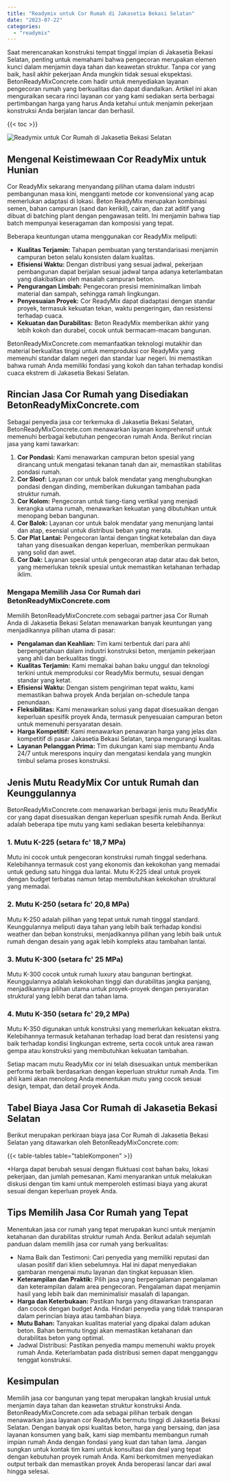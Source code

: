 ```yaml
---
title: "Readymix untuk Cor Rumah di Jakasetia Bekasi Selatan"
date: "2023-07-22"
categories: 
  - "readymix"
---
```


Saat merencanakan konstruksi tempat tinggal impian di Jakasetia Bekasi Selatan, penting untuk memahami bahwa pengecoran merupakan elemen kunci dalam menjamin daya tahan dan keawetan struktur. Tanpa cor yang baik, hasil akhir pekerjaan Anda mungkin tidak sesuai ekspektasi. BetonReadyMixConcrete.com hadir untuk menyediakan layanan pengecoran rumah yang berkualitas dan dapat diandalkan. Artikel ini akan menguraikan secara rinci layanan cor yang kami sediakan serta berbagai pertimbangan harga yang harus Anda ketahui untuk menjamin pekerjaan konstruksi Anda berjalan lancar dan berhasil.

{{< toc >}}

![Readymix untuk Cor Rumah di Jakasetia Bekasi Selatan](https://betoncor8.github.io/cor/harga-beton-readymix-concrete%20(20).png)

## Mengenal Keistimewaan Cor ReadyMix untuk Hunian

Cor ReadyMix sekarang menyandang pilihan utama dalam industri pembangunan masa kini, mengganti metode cor konvensional yang acap memerlukan adaptasi di lokasi. Beton ReadyMix merupakan kombinasi semen, bahan campuran (sand dan kerikil), cairan, dan zat aditif yang dibuat di batching plant dengan pengawasan teliti. Ini menjamin bahwa tiap batch mempunyai keseragaman dan komposisi yang tepat.

Beberapa keuntungan utama menggunakan cor ReadyMix meliputi:

- **Kualitas Terjamin:** Tahapan pembuatan yang terstandarisasi menjamin campuran beton selalu konsisten dalam kualitas.
- **Efisiensi Waktu:** Dengan distribusi yang sesuai jadwal, pekerjaan pembangunan dapat berjalan sesuai jadwal tanpa adanya keterlambatan yang diakibatkan oleh masalah campuran beton.
- **Pengurangan Limbah:** Pengecoran presisi meminimalkan limbah material dan sampah, sehingga ramah lingkungan.
- **Penyesuaian Proyek:** Cor ReadyMix dapat diadaptasi dengan standar proyek, termasuk kekuatan tekan, waktu pengeringan, dan resistensi terhadap cuaca.
- **Kekuatan dan Durabilitas:** Beton ReadyMix memberikan akhir yang lebih kokoh dan durabel, cocok untuk bermacam-macam bangunan.

BetonReadyMixConcrete.com memanfaatkan teknologi mutakhir dan material berkualitas tinggi untuk memproduksi cor ReadyMix yang memenuhi standar dalam negeri dan standar luar negeri. Ini memastikan bahwa rumah Anda memiliki fondasi yang kokoh dan tahan terhadap kondisi cuaca ekstrem di Jakasetia Bekasi Selatan.

## Rincian Jasa Cor Rumah yang Disediakan BetonReadyMixConcrete.com

Sebagai penyedia jasa cor terkemuka di Jakasetia Bekasi Selatan, BetonReadyMixConcrete.com menawarkan layanan komprehensif untuk memenuhi berbagai kebutuhan pengecoran rumah Anda. Berikut rincian jasa yang kami tawarkan:

1. **Cor Pondasi:** Kami menawarkan campuran beton spesial yang dirancang untuk mengatasi tekanan tanah dan air, memastikan stabilitas pondasi rumah.
2. **Cor Sloof:** Layanan cor untuk balok mendatar yang menghubungkan pondasi dengan dinding, memberikan dukungan tambahan pada struktur rumah.
3. **Cor Kolom:** Pengecoran untuk tiang-tiang vertikal yang menjadi kerangka utama rumah, menawarkan kekuatan yang dibutuhkan untuk menopang beban bangunan.
4. **Cor Balok:** Layanan cor untuk balok mendatar yang menunjang lantai dan atap, esensial untuk distribusi beban yang merata.
5. **Cor Plat Lantai:** Pengecoran lantai dengan tingkat ketebalan dan daya tahan yang disesuaikan dengan keperluan, memberikan permukaan yang solid dan awet.
6. **Cor Dak:** Layanan spesial untuk pengecoran atap datar atau dak beton, yang memerlukan teknik spesial untuk memastikan ketahanan terhadap iklim.

### Mengapa Memilih Jasa Cor Rumah dari BetonReadyMixConcrete.com

Memilih BetonReadyMixConcrete.com sebagai partner jasa Cor Rumah Anda di Jakasetia Bekasi Selatan menawarkan banyak keuntungan yang menjadikannya pilihan utama di pasar:

- **Pengalaman dan Keahlian:** Tim kami terbentuk dari para ahli berpengetahuan dalam industri konstruksi beton, menjamin pekerjaan yang ahli dan berkualitas tinggi.
- **Kualitas Terjamin:** Kami memakai bahan baku unggul dan teknologi terkini untuk memproduksi cor ReadyMix bermutu, sesuai dengan standar yang ketat.
- **Efisiensi Waktu:** Dengan sistem pengiriman tepat waktu, kami memastikan bahwa proyek Anda berjalan on-schedule tanpa penundaan.
- **Fleksibilitas:** Kami menawarkan solusi yang dapat disesuaikan dengan keperluan spesifik proyek Anda, termasuk penyesuaian campuran beton untuk memenuhi persyaratan desain.
- **Harga Kompetitif:** Kami menawarkan penawaran harga yang jelas dan kompetitif di pasar Jakasetia Bekasi Selatan, tanpa mengurangi kualitas.
- **Layanan Pelanggan Prima:** Tim dukungan kami siap membantu Anda 24/7 untuk merespons inquiry dan mengatasi kendala yang mungkin timbul selama proses konstruksi.

## Jenis Mutu ReadyMix Cor untuk Rumah dan Keunggulannya

BetonReadyMixConcrete.com menawarkan berbagai jenis mutu ReadyMix cor yang dapat disesuaikan dengan keperluan spesifik rumah Anda. Berikut adalah beberapa tipe mutu yang kami sediakan beserta kelebihannya:

### 1\. Mutu K-225 (setara fc' 18,7 MPa)

Mutu ini cocok untuk pengecoran konstruksi rumah tinggal sederhana. Kelebihannya termasuk cost yang ekonomis dan kekokohan yang memadai untuk gedung satu hingga dua lantai. Mutu K-225 ideal untuk proyek dengan budget terbatas namun tetap membutuhkan kekokohan struktural yang memadai.

### 2\. Mutu K-250 (setara fc' 20,8 MPa)

Mutu K-250 adalah pilihan yang tepat untuk rumah tinggal standard. Keunggulannya meliputi daya tahan yang lebih baik terhadap kondisi weather dan beban konstruksi, menjadikannya pilihan yang lebih baik untuk rumah dengan desain yang agak lebih kompleks atau tambahan lantai.

### 3\. Mutu K-300 (setara fc' 25 MPa)

Mutu K-300 cocok untuk rumah luxury atau bangunan bertingkat. Keunggulannya adalah kekokohan tinggi dan durabilitas jangka panjang, menjadikannya pilihan utama untuk proyek-proyek dengan persyaratan struktural yang lebih berat dan tahan lama.

### 4\. Mutu K-350 (setara fc' 29,2 MPa)

Mutu K-350 digunakan untuk konstruksi yang memerlukan kekuatan ekstra. Kelebihannya termasuk ketahanan terhadap load berat dan resistensi yang baik terhadap kondisi lingkungan extreme, serta cocok untuk area rawan gempa atau konstruksi yang membutuhkan kekuatan tambahan.

Setiap macam mutu ReadyMix cor ini telah disesuaikan untuk memberikan performa terbaik berdasarkan dengan keperluan struktur rumah Anda. Tim ahli kami akan menolong Anda menentukan mutu yang cocok sesuai design, tempat, dan detail proyek Anda.

## Tabel Biaya Jasa Cor Rumah di Jakasetia Bekasi Selatan

Berikut merupakan perkiraan biaya jasa Cor Rumah di Jakasetia Bekasi Selatan yang ditawarkan oleh BetonReadyMixConcrete.com:

{{< table-tables table="tableKomponen" >}}

\*Harga dapat berubah sesuai dengan fluktuasi cost bahan baku, lokasi pekerjaan, dan jumlah pemesanan. Kami menyarankan untuk melakukan diskusi dengan tim kami untuk memperoleh estimasi biaya yang akurat sesuai dengan keperluan proyek Anda.

## Tips Memilih Jasa Cor Rumah yang Tepat

Menentukan jasa cor rumah yang tepat merupakan kunci untuk menjamin ketahanan dan durabilitas struktur rumah Anda. Berikut adalah sejumlah panduan dalam memilih jasa cor rumah yang berkualitas:

- Nama Baik dan Testimoni: Cari penyedia yang memiliki reputasi dan ulasan positif dari klien sebelumnya. Hal ini dapat menyediakan gambaran mengenai mutu layanan dan tingkat kepuasan klien.
- **Keterampilan dan Praktik:** Pilih jasa yang berpengalaman pengalaman dan keterampilan dalam area pengecoran. Pengalaman dapat menjamin hasil yang lebih baik dan meminimalisir masalah di lapangan.
- **Harga dan Keterbukaan:** Pastikan harga yang ditawarkan transparan dan cocok dengan budget Anda. Hindari penyedia yang tidak transparan dalam perincian biaya atau tambahan biaya.
- **Mutu Bahan:** Tanyakan kualitas material yang dipakai dalam adukan beton. Bahan bermutu tinggi akan memastikan ketahanan dan durabilitas beton yang optimal.
- Jadwal Distribusi: Pastikan penyedia mampu memenuhi waktu proyek rumah Anda. Keterlambatan pada distribusi semen dapat mengganggu tenggat konstruksi.

## Kesimpulan

Memilih jasa cor bangunan yang tepat merupakan langkah krusial untuk menjamin daya tahan dan keawetan struktur konstruksi Anda. BetonReadyMixConcrete.com ada sebagai pilihan terbaik dengan menawarkan jasa layanan cor ReadyMix bermutu tinggi di Jakasetia Bekasi Selatan. Dengan banyak opsi kualitas beton, harga yang bersaing, dan jasa layanan konsumen yang baik, kami siap membantu membangun rumah impian rumah Anda dengan fondasi yang kuat dan tahan lama. Jangan sungkan untuk kontak tim kami untuk konsultasi dan deal yang tepat dengan kebutuhan proyek rumah Anda. Kami berkomitmen menyediakan output terbaik dan memastikan proyek Anda beroperasi lancar dari awal hingga selesai.
